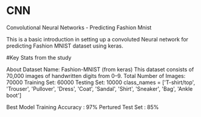 # CNN
Convolutional Neural Networks - Predicting Fashion Mnist


This is a basic introduction in setting up a convoluted Neural network for predicting Fashion MNIST dataset using keras. 


#Key Stats from the study

About Dataset
Name: Fashion-MNIST (from keras) This dataset consists of 70,000 images of handwritten digits from 0–9.
Total Number of Images: 70000
Training Set: 60000
Testing Set: 10000 class_names = ['T-shirt/top', 'Trouser', 'Pullover', 'Dress', 'Coat', 'Sandal', 'Shirt', 'Sneaker', 'Bag', 'Ankle boot']

Best Model Training Accuracy : 97%
Pertured Test Set : 85%


